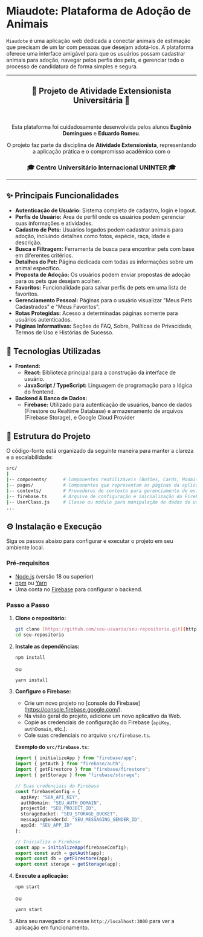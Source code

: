 # Miaudote: Plataforma de Adoção de Animais

`Miaudote` é uma aplicação web dedicada a conectar animais de estimação que precisam de um lar com pessoas que desejam adotá-los. A plataforma oferece uma interface amigável para que os usuários possam cadastrar animais para adoção, navegar pelos perfis dos pets, e gerenciar todo o processo de candidatura de forma simples e segura.

---

<div align="center">

## 🚀 **Projeto de Atividade Extensionista Universitária** 🚀

<br>

<p>Esta plataforma foi cuidadosamente desenvolvida pelos alunos <strong>Eugênio Domingues</strong> e <strong>Eduardo Romeu</strong>.</p>

<p>O projeto faz parte da disciplina de <strong>Atividade Extensionista</strong>, representando a aplicação prática e o compromisso acadêmico com o</p>

<h3>🎓 Centro Universitário Internacional UNINTER 🎓</h3>

</div>

---

## ✨ Principais Funcionalidades

* **Autenticação de Usuário:** Sistema completo de cadastro, login e logout.
* **Perfis de Usuário:** Área de perfil onde os usuários podem gerenciar suas informações e atividades.
* **Cadastro de Pets:** Usuários logados podem cadastrar animais para adoção, incluindo detalhes como fotos, espécie, raça, idade e descrição.
* **Busca e Filtragem:** Ferramenta de busca para encontrar pets com base em diferentes critérios.
* **Detalhes do Pet:** Página dedicada com todas as informações sobre um animal específico.
* **Proposta de Adoção:** Os usuários podem enviar propostas de adoção para os pets que desejam acolher.
* **Favoritos:** Funcionalidade para salvar perfis de pets em uma lista de favoritos.
* **Gerenciamento Pessoal:** Páginas para o usuário visualizar "Meus Pets Cadastrados"  e "Meus Favoritos".
* **Rotas Protegidas:** Acesso a determinadas páginas somente para usuários autenticados.
* **Páginas Informativas:** Seções de FAQ, Sobre, Políticas de Privacidade, Termos de Uso e Histórias de Sucesso.

## 🚀 Tecnologias Utilizadas

* **Frontend:**
    * **React:** Biblioteca principal para a construção da interface de usuário.
    * **JavaScript / TypeScript:** Linguagem de programação para a lógica do frontend.
* **Backend & Banco de Dados:**
    * **Firebase:** Utilizado para autenticação de usuários, banco de dados (Firestore ou Realtime Database) e armazenamento de arquivos (Firebase Storage), e Google Cloud Provider

## 📂 Estrutura do Projeto

O código-fonte está organizado da seguinte maneira para manter a clareza e a escalabilidade:

```bash
src/
|
|-- components/      # Componentes reutilizáveis (Botões, Cards, Modais, etc.)
|-- pages/           # Componentes que representam as páginas da aplicação (Home, Login, Perfil, etc.)
|-- contexts/        # Provedores de contexto para gerenciamento de estado global
|-- firebase.ts      # Arquivo de configuração e inicialização do Firebase
|-- UserClass.js     # Classe ou módulo para manipulação de dados do usuário
...

```

## ⚙️ Instalação e Execução

Siga os passos abaixo para configurar e executar o projeto em seu ambiente local.

### **Pré-requisitos**

* [Node.js](https://nodejs.org/) (versão 18 ou superior)
* [npm](https://www.npmjs.com/) ou [Yarn](https://yarnpkg.com/)
* Uma conta no [Firebase](https://firebase.google.com/) para configurar o backend.

### **Passo a Passo**

1.  **Clone o repositório:**
    ```bash
    git clone [https://github.com/seu-usuario/seu-repositorio.git](https://github.com/seu-usuario/seu-repositorio.git)
    cd seu-repositorio
    ```

2.  **Instale as dependências:**
    ```bash
    npm install
    ```
    ou
    ```bash
    yarn install
    ```

3.  **Configure o Firebase:**
    * Crie um novo projeto no [console do Firebase] (https://console.firebase.google.com/).
    * Na visão geral do projeto, adicione um novo aplicativo da Web.
    * Copie as credenciais de configuração do Firebase (`apiKey`, `authDomain`, etc.).
    * Cole suas credenciais no arquivo `src/firebase.ts`.

    **Exemplo do `src/firebase.ts`:**
    ```typescript
    import { initializeApp } from "firebase/app";
    import { getAuth } from "firebase/auth";
    import { getFirestore } from "firebase/firestore";
    import { getStorage } from "firebase/storage";

    // Suas credenciais do Firebase
    const firebaseConfig = {
      apiKey: "SUA_API_KEY",
      authDomain: "SEU_AUTH_DOMAIN",
      projectId: "SEU_PROJECT_ID",
      storageBucket: "SEU_STORAGE_BUCKET",
      messagingSenderId: "SEU_MESSAGING_SENDER_ID",
      appId: "SEU_APP_ID"
    };

    // Inicializa o Firebase
    const app = initializeApp(firebaseConfig);
    export const auth = getAuth(app);
    export const db = getFirestore(app);
    export const storage = getStorage(app);
    ```

4.  **Execute a aplicação:**
    ```bash
    npm start
    ```
    ou
    ```bash
    yarn start
    ```

5.  Abra seu navegador e acesse `http://localhost:3000` para ver a aplicação em funcionamento.

